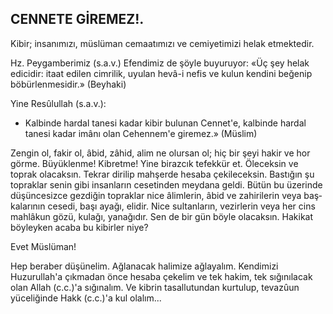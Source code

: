 ## CENNETE GİREMEZ!.

Kibir; insanımızı, müslüman cemaatımızı ve cemiyetimizi helak etmektedir.

Hz. Peygamberimiz (s.a.v.) Efendimiz de şöyle buyuruyor: «Üç şey helak edicidir: itaat edilen cimrilik, uyulan hevâ-i nefis ve kulun ken­dini beğenip böbürlenmesidir.» (Beyhaki)

Yine Resûlullah (s.a.v.):

- Kalbinde hardal tanesi kadar kibir bulunan Cennet'e, kalbinde hardal tanesi kadar imânı olan Cehennem'e giremez.» (Müslim)

Zengin ol, fakir ol, âbid, zâhid, alim ne olur­san ol; hiç bir şeyi hakir ve hor görme. Büyüklenme! Kibretme! Yine birazcık tefekkür et. Öleceksin ve toprak olacaksın. Tekrar dirilip mahşerde hesaba çekileceksin. Bastığın şu topraklar se­nin gibi insanların cesetinden meydana geldi. Bü­tün bu üzerinde düşüncesizce gezdiğin toprak­lar nice âlimlerin, âbid ve zahirilerin veya baş­kalarının cesedi, başı ayağı, elidir. Nice sultan­ların, vezirlerin veya her cins mahlâkun gözü, kulağı, yanağıdır. Sen de bir gün böyle olacak­sın. Hakikat böyleyken acaba bu kibirler niye?

Evet Müslüman!

Hep beraber düşünelim. Ağlanacak halimize ağlayalım. Kendimizi Huzurullah'a çıkmadan önce hesaba çekelim ve tek hakim, tek sığınılacak olan Allah (c.c.)'a sığınalım. Ve kibrin tasallutundan kurtulup, tevazûun yüceliğinde Hakk (c.c.)'a kul olalım...
